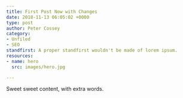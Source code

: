 ```yaml
---
title: First Post Now with Changes
date: 2018-11-13 06:05:02 +0000
type: post
author: Peter Cossey
category:
- Unfiled
- SEO
standfirst: A proper standfirst wouldn't be made of lorem ipsum.
resources:
- name: hero
  src: images/hero.jpg

---
```

Sweet sweet content, with extra words.